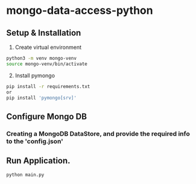 # mongo-data-access-python

## Setup & Installation
1. Create virtual environment
```Bash
python3 -m venv mongo-venv 
source mongo-venv/bin/activate
```
2. Install pymongo
```Bash
pip install -r requirements.txt
or 
pip install 'pymongo[srv]' 
```

## Configure Mongo DB
### Creating a MongoDB DataStore, and provide the required info to the 'config.json'

## Run Application. 
```Bash
python main.py
```
